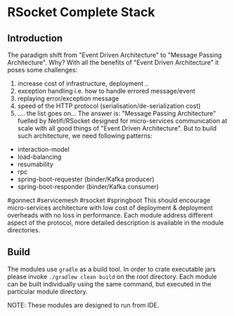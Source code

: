 # RSocket Complete Stack


## Introduction

The paradigm shift from "Event Driven Architecture" to "Message Passing Architecture". Why? With all the benefits of "Event Driven Architecture" it poses some challenges:
1. increase cost of infrastructure, deployment ..
2. exception handling i.e. how to handle errored message/event
3. replaying error/exception message
4. speed of the HTTP protocol (serialisation/de-serialization cost)
5. .... the list goes on...
The answer is: "Message Passing Architecture" fuelled by Netifi/RSocket designed for micro-services communication at scale with all good things of "Event Driven Architecture". But to build such architecture, we need following patterns:
- interaction-model
- load-balancing
- resumability
- rpc
- spring-boot-requester (binder/Kafka producer)
- spring-boot-responder (binder/Kafka consumer)

#gonnect #servicemesh #rsocket #springboot
This should encourage micro-services architecture with low cost of deployment & deployment overheads with no loss in performance.
Each module address different aspect of the protocol, more detailed description is available in the module directories.

## Build

The modules use ```gradle``` as a build tool. In order to crate executable jars please invoke
`./gradlew clean build` on the root directory. Each module can be built individually using the same command, 
but executed in the particular module directory.

NOTE: These modules are designed to run from IDE.


